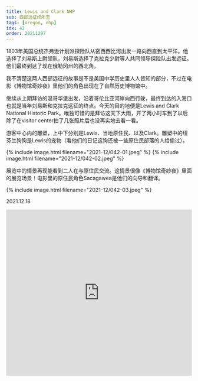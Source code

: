 ```yaml
---
title: Lewis and Clark NHP
sub: 西部远征终所至
tags: [oregon, nhp]
idx: 42
order: 20211297
---
```


1803年美国总统杰弗逊计划派探险队从密西西比河出发一路向西直到太平洋。他选择了刘易斯上尉领队，刘易斯选择了克拉克少尉等人共同领导探险队出发远征。他们最终到达了现在俄勒冈州的西北角。

我不清楚这两人西部远征的故事是不是美国中学历史里人人皆知的部分，不过在电影《博物馆奇妙夜》里他们的角色出现在了自然历史博物馆中。

继续从上期拜访的温哥华堡出发，沿着哥伦比亚河岸向西行驶，最终到达的入海口也就是当年刘易斯和克拉克远征的终点。今天的目的地便是Lewis and Clark National Historic Park。唯独可惜的是拜访这天下大雨，开了两小时车到了以后除了在visitor center拍了几张照片后也没再实地去看一看。

游客中心内的雕塑，上中下分别是Lewis、当地原住民、以及Clark。雕塑中的纽芬兰狗狗是Lewis的宠物（看他们的日记这狗还被一些原住民部落的人给偷过）。

{% include image.html filename="2021-12/042-01.jpeg" %}
{% include image.html filename="2021-12/042-02.jpeg" %}

展览中的情景再现能看到二人在与原住民交流。这情景很像《博物馆奇妙夜》里面的展览场景！电影里的原住民角色Sacagawea是他们的向导和翻译。

{% include image.html filename="2021-12/042-03.jpeg" %}

2021.12.18

<iframe src="https://www.google.com/maps/embed?pb=!1m14!1m8!1m3!1d354118.05668022693!2d-123.9!3d46.1!3m2!1i1024!2i768!4f13.1!3m3!1m2!1s0x549366c0843fb223%3A0x3a3f7e6aae86394d!2sLewis%20and%20Clark%20National%20Historical%20Park!5e0!3m2!1sen!2sus!4v1652683360674!5m2!1sen!2sus" width="100%" height="450" style="border:0;" allowfullscreen="" loading="lazy" referrerpolicy="no-referrer-when-downgrade"></iframe>
